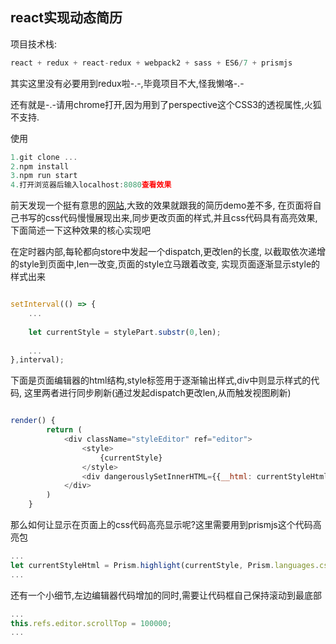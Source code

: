 react实现动态简历
---------------

项目技术栈:
```js
react + redux + react-redux + webpack2 + sass + ES6/7 + prismjs
```
其实这里没有必要用到redux啦-.-,毕竟项目不大,怪我懒咯-.-

还有就是-.-请用chrome打开,因为用到了perspective这个CSS3的透视属性,火狐不支持.

使用

```js
1.git clone ...
2.npm install
3.npm run start
4.打开浏览器后输入localhost:8080查看效果
```

前天发现一个挺有意思的[网站](http://strml.net/),大致的效果就跟我的简历demo差不多,
在页面将自己书写的css代码慢慢展现出来,同步更改页面的样式,并且css代码具有高亮效果,
下面简述一下这种效果的核心实现吧

在定时器内部,每轮都向store中发起一个dispatch,更改len的长度,
以截取依次递增的style到页面中,len一改变,页面的style立马跟着改变,
实现页面逐渐显示style的样式出来
```js

setInterval(() => {
    ...
    
    let currentStyle = stylePart.substr(0,len);
    
    ...
},interval);

```

下面是页面编辑器的html结构,style标签用于逐渐输出样式,div中则显示样式的代码,
这里两者进行同步刷新(通过发起dispatch更改len,从而触发视图刷新)
```js

render() {
        return (
            <div className="styleEditor" ref="editor">
                <style>
                    {currentStyle}
                </style>
                <div dangerouslySetInnerHTML={{__html: currentStyleHtml}}/>
            </div>
        )
    }

```

那么如何让显示在页面上的css代码高亮显示呢?这里需要用到prismjs这个代码高亮包
```js
...
let currentStyleHtml = Prism.highlight(currentStyle, Prism.languages.css);
...
```

还有一个小细节,左边编辑器代码增加的同时,需要让代码框自己保持滚动到最底部
```js
...
this.refs.editor.scrollTop = 100000;
...
```

